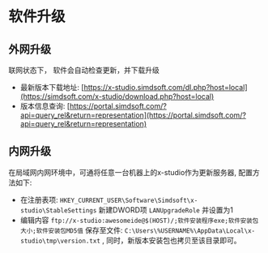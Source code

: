 # 软件升级

## 外网升级

联网状态下， 软件会自动检查更新，并下载升级  

- 最新版本下载地址: [https://x-studio.simdsoft.com/dl.php?host=local](https://simdsoft.com/x-studio/download.php?host=local)
- 版本信息查询: [https://portal.simdsoft.com/?api=query_rel&return=representation](https://portal.simdsoft.com/?api=query_rel&return=representation)

## 内网升级

在局域网内网环境中，可通将任意一台机器上的x-studio作为更新服务器, 配置方法如下:

* 在注册表项: `HKEY_CURRENT_USER\Software\Simdsoft\x-studio\StableSettings` 新建DWORD项 `LANUpgradeRole` 并设置为1
* 编辑内容 `ftp://x-studio:awesomeide@$(HOST)/;软件安装程序exe;软件安装包大小;软件安装包MD5值` 保存至文件: `C:\Users\%USERNAME%\AppData\Local\x-studio\tmp\version.txt` , 同时，新版本安装包也拷贝至该目录即可。
